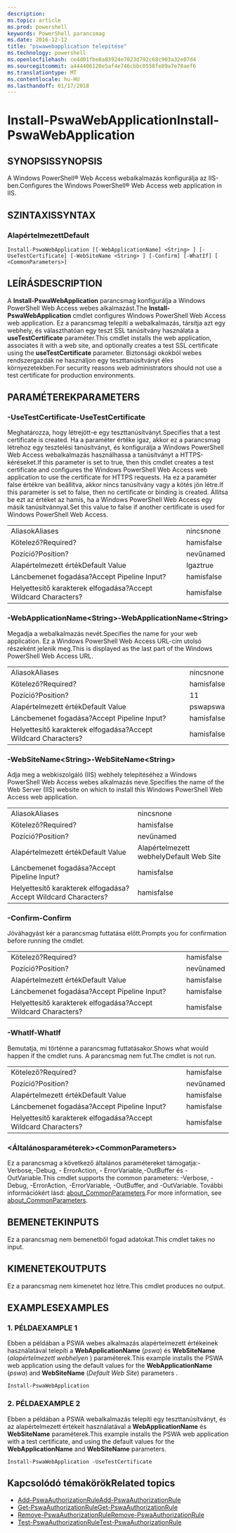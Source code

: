 ```yaml
---
description: 
ms.topic: article
ms.prod: powershell
keywords: PowerShell parancsmag
ms.date: 2016-12-12
title: "pswawebapplication telepítése"
ms.technology: powershell
ms.openlocfilehash: ce4d01fbe8a83924e7023d792c68c903a32e07d4
ms.sourcegitcommit: a444406120e5af4e746cbbc0558fe89a7e78aef6
ms.translationtype: MT
ms.contentlocale: hu-HU
ms.lasthandoff: 01/17/2018
---
```

# <a name="install-pswawebapplication"></a><span data-ttu-id="f7ba8-103">Install-PswaWebApplication</span><span class="sxs-lookup"><span data-stu-id="f7ba8-103">Install-PswaWebApplication</span></span>

## <a name="synopsis"></a><span data-ttu-id="f7ba8-104">SYNOPSIS</span><span class="sxs-lookup"><span data-stu-id="f7ba8-104">SYNOPSIS</span></span>

<span data-ttu-id="f7ba8-105">A Windows PowerShell® Web Access webalkalmazás konfigurálja az IIS-ben.</span><span class="sxs-lookup"><span data-stu-id="f7ba8-105">Configures the Windows PowerShell® Web Access web application in IIS.</span></span>

## <a name="syntax"></a><span data-ttu-id="f7ba8-106">SZINTAXIS</span><span class="sxs-lookup"><span data-stu-id="f7ba8-106">SYNTAX</span></span>

### <a name="default"></a><span data-ttu-id="f7ba8-107">Alapértelmezett</span><span class="sxs-lookup"><span data-stu-id="f7ba8-107">Default</span></span>
```
Install-PswaWebApplication [[-WebApplicationName] <String> ] [-UseTestCertificate] [-WebSiteName <String> ] [-Confirm] [-WhatIf] [ <CommonParameters>]
```

## <a name="description"></a><span data-ttu-id="f7ba8-108">LEÍRÁS</span><span class="sxs-lookup"><span data-stu-id="f7ba8-108">DESCRIPTION</span></span>

<span data-ttu-id="f7ba8-109">A **Install-PswaWebApplication** parancsmag konfigurálja a Windows PowerShell Web Access webes alkalmazást.</span><span class="sxs-lookup"><span data-stu-id="f7ba8-109">The **Install-PswaWebApplication** cmdlet configures Windows PowerShell Web Access web application.</span></span> <span data-ttu-id="f7ba8-110">Ez a parancsmag telepíti a webalkalmazás, társítja azt egy webhely, és választhatóan egy teszt SSL tanúsítvány használata a **useTestCertificate** paraméter.</span><span class="sxs-lookup"><span data-stu-id="f7ba8-110">This cmdlet installs the web application, associates it with a web site, and optionally creates a test SSL certificate using the **useTestCertificate** parameter.</span></span> <span data-ttu-id="f7ba8-111">Biztonsági okokból webes rendszergazdák ne használjon egy teszttanúsítványt éles környezetekben.</span><span class="sxs-lookup"><span data-stu-id="f7ba8-111">For security reasons web administrators should not use a test certificate for production environments.</span></span>

## <a name="parameters"></a><span data-ttu-id="f7ba8-112">PARAMÉTEREK</span><span class="sxs-lookup"><span data-stu-id="f7ba8-112">PARAMETERS</span></span>

### <a name="-usetestcertificate"></a><span data-ttu-id="f7ba8-113">-UseTestCertificate</span><span class="sxs-lookup"><span data-stu-id="f7ba8-113">-UseTestCertificate</span></span>

<span data-ttu-id="f7ba8-114">Meghatározza, hogy létrejött-e egy teszttanúsítványt.</span><span class="sxs-lookup"><span data-stu-id="f7ba8-114">Specifies that a test certificate is created.</span></span> <span data-ttu-id="f7ba8-115">Ha a paraméter értéke igaz, akkor ez a parancsmag létrehoz egy tesztelési tanúsítványt, és konfigurálja a Windows PowerShell Web Access webalkalmazás használhassa a tanúsítványt a HTTPS-kéréseket.</span><span class="sxs-lookup"><span data-stu-id="f7ba8-115">If this parameter is set to true, then this cmdlet creates a test certificate and configures the Windows PowerShell Web Access web application to use the certificate for HTTPS requests.</span></span> <span data-ttu-id="f7ba8-116">Ha ez a paraméter false értékre van beállítva, akkor nincs tanúsítvány vagy a kötés jön létre.</span><span class="sxs-lookup"><span data-stu-id="f7ba8-116">If this parameter is set to false, then no certificate or binding is created.</span></span> <span data-ttu-id="f7ba8-117">Állítsa be ezt az értéket az hamis, ha a Windows PowerShell Web Access egy másik tanúsítvánnyal.</span><span class="sxs-lookup"><span data-stu-id="f7ba8-117">Set this value to false if another certificate is used for Windows PowerShell Web Access.</span></span>

|||  
|-|-|
| <span data-ttu-id="f7ba8-118">Aliasok</span><span class="sxs-lookup"><span data-stu-id="f7ba8-118">Aliases</span></span>                              | <span data-ttu-id="f7ba8-119">nincs</span><span class="sxs-lookup"><span data-stu-id="f7ba8-119">none</span></span>                                 |
| <span data-ttu-id="f7ba8-120">Kötelező?</span><span class="sxs-lookup"><span data-stu-id="f7ba8-120">Required?</span></span>                            | <span data-ttu-id="f7ba8-121">hamis</span><span class="sxs-lookup"><span data-stu-id="f7ba8-121">false</span></span>                                |
| <span data-ttu-id="f7ba8-122">Pozíció?</span><span class="sxs-lookup"><span data-stu-id="f7ba8-122">Position?</span></span>                            | <span data-ttu-id="f7ba8-123">nevű</span><span class="sxs-lookup"><span data-stu-id="f7ba8-123">named</span></span>                                |
| <span data-ttu-id="f7ba8-124">Alapértelmezett érték</span><span class="sxs-lookup"><span data-stu-id="f7ba8-124">Default Value</span></span>                        | <span data-ttu-id="f7ba8-125">Igaz</span><span class="sxs-lookup"><span data-stu-id="f7ba8-125">true</span></span>                                 |
| <span data-ttu-id="f7ba8-126">Láncbemenet fogadása?</span><span class="sxs-lookup"><span data-stu-id="f7ba8-126">Accept Pipeline Input?</span></span>               | <span data-ttu-id="f7ba8-127">hamis</span><span class="sxs-lookup"><span data-stu-id="f7ba8-127">false</span></span>                                |
| <span data-ttu-id="f7ba8-128">Helyettesítő karakterek elfogadása?</span><span class="sxs-lookup"><span data-stu-id="f7ba8-128">Accept Wildcard Characters?</span></span>          | <span data-ttu-id="f7ba8-129">hamis</span><span class="sxs-lookup"><span data-stu-id="f7ba8-129">false</span></span>                                |

### <a name="-webapplicationnameltstringgt"></a><span data-ttu-id="f7ba8-130">-WebApplicationName&lt;String&gt;</span><span class="sxs-lookup"><span data-stu-id="f7ba8-130">-WebApplicationName&lt;String&gt;</span></span>

<span data-ttu-id="f7ba8-131">Megadja a webalkalmazás nevét.</span><span class="sxs-lookup"><span data-stu-id="f7ba8-131">Specifies the name for your web application.</span></span> <span data-ttu-id="f7ba8-132">Ez a Windows PowerShell Web Access URL-cím utolsó részeként jelenik meg.</span><span class="sxs-lookup"><span data-stu-id="f7ba8-132">This is displayed as the last part of the Windows PowerShell Web Access URL.</span></span>

|||  
|-|-|
| <span data-ttu-id="f7ba8-133">Aliasok</span><span class="sxs-lookup"><span data-stu-id="f7ba8-133">Aliases</span></span>                              | <span data-ttu-id="f7ba8-134">nincs</span><span class="sxs-lookup"><span data-stu-id="f7ba8-134">none</span></span>                                 |
| <span data-ttu-id="f7ba8-135">Kötelező?</span><span class="sxs-lookup"><span data-stu-id="f7ba8-135">Required?</span></span>                            | <span data-ttu-id="f7ba8-136">hamis</span><span class="sxs-lookup"><span data-stu-id="f7ba8-136">false</span></span>                                |
| <span data-ttu-id="f7ba8-137">Pozíció?</span><span class="sxs-lookup"><span data-stu-id="f7ba8-137">Position?</span></span>                            | <span data-ttu-id="f7ba8-138">1</span><span class="sxs-lookup"><span data-stu-id="f7ba8-138">1</span></span>                                    |
| <span data-ttu-id="f7ba8-139">Alapértelmezett érték</span><span class="sxs-lookup"><span data-stu-id="f7ba8-139">Default Value</span></span>                        | <span data-ttu-id="f7ba8-140">pswa</span><span class="sxs-lookup"><span data-stu-id="f7ba8-140">pswa</span></span>                                 |
| <span data-ttu-id="f7ba8-141">Láncbemenet fogadása?</span><span class="sxs-lookup"><span data-stu-id="f7ba8-141">Accept Pipeline Input?</span></span>               | <span data-ttu-id="f7ba8-142">hamis</span><span class="sxs-lookup"><span data-stu-id="f7ba8-142">false</span></span>                                |
| <span data-ttu-id="f7ba8-143">Helyettesítő karakterek elfogadása?</span><span class="sxs-lookup"><span data-stu-id="f7ba8-143">Accept Wildcard Characters?</span></span>          | <span data-ttu-id="f7ba8-144">hamis</span><span class="sxs-lookup"><span data-stu-id="f7ba8-144">false</span></span>                                |

### <a name="-websitenameltstringgt"></a><span data-ttu-id="f7ba8-145">-WebSiteName&lt;String&gt;</span><span class="sxs-lookup"><span data-stu-id="f7ba8-145">-WebSiteName&lt;String&gt;</span></span>

<span data-ttu-id="f7ba8-146">Adja meg a webkiszolgáló (IIS) webhely telepítéséhez a Windows PowerShell Web Access webes alkalmazás neve.</span><span class="sxs-lookup"><span data-stu-id="f7ba8-146">Specifies the name of the Web Server (IIS) website on which to install this Windows PowerShell Web Access web application.</span></span>

|||  
|-|-|
| <span data-ttu-id="f7ba8-147">Aliasok</span><span class="sxs-lookup"><span data-stu-id="f7ba8-147">Aliases</span></span>                              | <span data-ttu-id="f7ba8-148">nincs</span><span class="sxs-lookup"><span data-stu-id="f7ba8-148">none</span></span>                                 |
| <span data-ttu-id="f7ba8-149">Kötelező?</span><span class="sxs-lookup"><span data-stu-id="f7ba8-149">Required?</span></span>                            | <span data-ttu-id="f7ba8-150">hamis</span><span class="sxs-lookup"><span data-stu-id="f7ba8-150">false</span></span>                                |
| <span data-ttu-id="f7ba8-151">Pozíció?</span><span class="sxs-lookup"><span data-stu-id="f7ba8-151">Position?</span></span>                            | <span data-ttu-id="f7ba8-152">nevű</span><span class="sxs-lookup"><span data-stu-id="f7ba8-152">named</span></span>                                |
| <span data-ttu-id="f7ba8-153">Alapértelmezett érték</span><span class="sxs-lookup"><span data-stu-id="f7ba8-153">Default Value</span></span>                        | <span data-ttu-id="f7ba8-154">Alapértelmezett webhely</span><span class="sxs-lookup"><span data-stu-id="f7ba8-154">Default Web Site</span></span>                     |
| <span data-ttu-id="f7ba8-155">Láncbemenet fogadása?</span><span class="sxs-lookup"><span data-stu-id="f7ba8-155">Accept Pipeline Input?</span></span>               | <span data-ttu-id="f7ba8-156">hamis</span><span class="sxs-lookup"><span data-stu-id="f7ba8-156">false</span></span>                                |
| <span data-ttu-id="f7ba8-157">Helyettesítő karakterek elfogadása?</span><span class="sxs-lookup"><span data-stu-id="f7ba8-157">Accept Wildcard Characters?</span></span>          | <span data-ttu-id="f7ba8-158">hamis</span><span class="sxs-lookup"><span data-stu-id="f7ba8-158">false</span></span>                                |

### <a name="-confirm"></a><span data-ttu-id="f7ba8-159">-Confirm</span><span class="sxs-lookup"><span data-stu-id="f7ba8-159">-Confirm</span></span>

<span data-ttu-id="f7ba8-160">Jóváhagyást kér a parancsmag futtatása előtt.</span><span class="sxs-lookup"><span data-stu-id="f7ba8-160">Prompts you for confirmation before running the cmdlet.</span></span>

|||  
|-|-|
| <span data-ttu-id="f7ba8-161">Kötelező?</span><span class="sxs-lookup"><span data-stu-id="f7ba8-161">Required?</span></span>                            | <span data-ttu-id="f7ba8-162">hamis</span><span class="sxs-lookup"><span data-stu-id="f7ba8-162">false</span></span>                                |
| <span data-ttu-id="f7ba8-163">Pozíció?</span><span class="sxs-lookup"><span data-stu-id="f7ba8-163">Position?</span></span>                            | <span data-ttu-id="f7ba8-164">nevű</span><span class="sxs-lookup"><span data-stu-id="f7ba8-164">named</span></span>                                |
| <span data-ttu-id="f7ba8-165">Alapértelmezett érték</span><span class="sxs-lookup"><span data-stu-id="f7ba8-165">Default Value</span></span>                        | <span data-ttu-id="f7ba8-166">hamis</span><span class="sxs-lookup"><span data-stu-id="f7ba8-166">false</span></span>                                |
| <span data-ttu-id="f7ba8-167">Láncbemenet fogadása?</span><span class="sxs-lookup"><span data-stu-id="f7ba8-167">Accept Pipeline Input?</span></span>               | <span data-ttu-id="f7ba8-168">hamis</span><span class="sxs-lookup"><span data-stu-id="f7ba8-168">false</span></span>                                |
| <span data-ttu-id="f7ba8-169">Helyettesítő karakterek elfogadása?</span><span class="sxs-lookup"><span data-stu-id="f7ba8-169">Accept Wildcard Characters?</span></span>          | <span data-ttu-id="f7ba8-170">hamis</span><span class="sxs-lookup"><span data-stu-id="f7ba8-170">false</span></span>                                |

### <a name="-whatif"></a><span data-ttu-id="f7ba8-171">-WhatIf</span><span class="sxs-lookup"><span data-stu-id="f7ba8-171">-WhatIf</span></span>

<span data-ttu-id="f7ba8-172">Bemutatja, mi történne a parancsmag futtatásakor.</span><span class="sxs-lookup"><span data-stu-id="f7ba8-172">Shows what would happen if the cmdlet runs.</span></span>
<span data-ttu-id="f7ba8-173">A parancsmag nem fut.</span><span class="sxs-lookup"><span data-stu-id="f7ba8-173">The cmdlet is not run.</span></span>

|||  
|-|-|
| <span data-ttu-id="f7ba8-174">Kötelező?</span><span class="sxs-lookup"><span data-stu-id="f7ba8-174">Required?</span></span>                            | <span data-ttu-id="f7ba8-175">hamis</span><span class="sxs-lookup"><span data-stu-id="f7ba8-175">false</span></span>                                |
| <span data-ttu-id="f7ba8-176">Pozíció?</span><span class="sxs-lookup"><span data-stu-id="f7ba8-176">Position?</span></span>                            | <span data-ttu-id="f7ba8-177">nevű</span><span class="sxs-lookup"><span data-stu-id="f7ba8-177">named</span></span>                                |
| <span data-ttu-id="f7ba8-178">Alapértelmezett érték</span><span class="sxs-lookup"><span data-stu-id="f7ba8-178">Default Value</span></span>                        | <span data-ttu-id="f7ba8-179">hamis</span><span class="sxs-lookup"><span data-stu-id="f7ba8-179">false</span></span>                                |
| <span data-ttu-id="f7ba8-180">Láncbemenet fogadása?</span><span class="sxs-lookup"><span data-stu-id="f7ba8-180">Accept Pipeline Input?</span></span>               | <span data-ttu-id="f7ba8-181">hamis</span><span class="sxs-lookup"><span data-stu-id="f7ba8-181">false</span></span>                                |
| <span data-ttu-id="f7ba8-182">Helyettesítő karakterek elfogadása?</span><span class="sxs-lookup"><span data-stu-id="f7ba8-182">Accept Wildcard Characters?</span></span>          | <span data-ttu-id="f7ba8-183">hamis</span><span class="sxs-lookup"><span data-stu-id="f7ba8-183">false</span></span>                                |

### <a name="ltcommonparametersgt"></a><span data-ttu-id="f7ba8-184">&lt;Általánosparaméterek&gt;</span><span class="sxs-lookup"><span data-stu-id="f7ba8-184">&lt;CommonParameters&gt;</span></span>

<span data-ttu-id="f7ba8-185">Ez a parancsmag a következő általános paramétereket támogatja:-Verbose,-Debug, - ErrorAction, - ErrorVariable,-OutBuffer és - OutVariable.</span><span class="sxs-lookup"><span data-stu-id="f7ba8-185">This cmdlet supports the common parameters: -Verbose, -Debug, -ErrorAction, -ErrorVariable, -OutBuffer, and -OutVariable.</span></span>
<span data-ttu-id="f7ba8-186">További információkért lásd: [about_CommonParameters](http://go.microsoft.com/fwlink/p/?LinkID=113216).</span><span class="sxs-lookup"><span data-stu-id="f7ba8-186">For more information, see [about_CommonParameters](http://go.microsoft.com/fwlink/p/?LinkID=113216).</span></span>

## <a name="inputs"></a><span data-ttu-id="f7ba8-187">BEMENETEK</span><span class="sxs-lookup"><span data-stu-id="f7ba8-187">INPUTS</span></span>

<span data-ttu-id="f7ba8-188">Ez a parancsmag nem bemenetből fogad adatokat.</span><span class="sxs-lookup"><span data-stu-id="f7ba8-188">This cmdlet takes no input.</span></span>

## <a name="outputs"></a><span data-ttu-id="f7ba8-189">KIMENETEK</span><span class="sxs-lookup"><span data-stu-id="f7ba8-189">OUTPUTS</span></span>

<span data-ttu-id="f7ba8-190">Ez a parancsmag nem kimenetet hoz létre.</span><span class="sxs-lookup"><span data-stu-id="f7ba8-190">This cmdlet produces no output.</span></span>

## <a name="examples"></a><span data-ttu-id="f7ba8-191">EXAMPLES</span><span class="sxs-lookup"><span data-stu-id="f7ba8-191">EXAMPLES</span></span>

### <a name="example-1"></a><span data-ttu-id="f7ba8-192">1. PÉLDA</span><span class="sxs-lookup"><span data-stu-id="f7ba8-192">EXAMPLE 1</span></span>

<span data-ttu-id="f7ba8-193">Ebben a példában a PSWA webes alkalmazás alapértelmezett értékeinek használatával telepíti a **WebApplicationName** (*pswa*) és **WebSiteName** (*alapértelmezett webhelyen* ) paraméterek.</span><span class="sxs-lookup"><span data-stu-id="f7ba8-193">This example installs the PSWA web application using the default values for the **WebApplicationName** (*pswa*) and **WebSiteName** (*Default Web Site*) parameters .</span></span>

```
Install-PswaWebApplication
```

### <a name="example-2"></a><span data-ttu-id="f7ba8-194">2. PÉLDA</span><span class="sxs-lookup"><span data-stu-id="f7ba8-194">EXAMPLE 2</span></span>

<span data-ttu-id="f7ba8-195">Ebben a példában a PSWA webalkalmazás telepíti egy teszttanúsítványt, és az alapértelmezett értékeit használatával a **WebApplicationName** és **WebSiteName** paraméterek.</span><span class="sxs-lookup"><span data-stu-id="f7ba8-195">This example installs the PSWA web application with a test certificate, and using the default values for the **WebApplicationName** and **WebSiteName** parameters.</span></span>

```
Install-PswaWebApplication -UseTestCertificate
```

## <a name="related-topics"></a><span data-ttu-id="f7ba8-196">Kapcsolódó témakörök</span><span class="sxs-lookup"><span data-stu-id="f7ba8-196">Related topics</span></span>

- [<span data-ttu-id="f7ba8-197">Add-PswaAuthorizationRule</span><span class="sxs-lookup"><span data-stu-id="f7ba8-197">Add-PswaAuthorizationRule</span></span>](add-pswaauthorizationrule.md)
- [<span data-ttu-id="f7ba8-198">Get-PswaAuthorizationRule</span><span class="sxs-lookup"><span data-stu-id="f7ba8-198">Get-PswaAuthorizationRule</span></span>](get-pswaauthorizationrule.md)
- [<span data-ttu-id="f7ba8-199">Remove-PswaAuthorizationRule</span><span class="sxs-lookup"><span data-stu-id="f7ba8-199">Remove-PswaAuthorizationRule</span></span>](remove-pswaauthorizationrule.md)
- [<span data-ttu-id="f7ba8-200">Test-PswaAuthorizationRule</span><span class="sxs-lookup"><span data-stu-id="f7ba8-200">Test-PswaAuthorizationRule</span></span>](test-pswaauthorizationrule.md)
